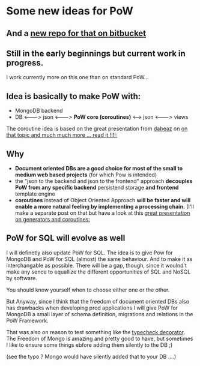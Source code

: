 # Some new ideas for PoW

## And a [new repo for that on bitbucket](https://bitbucket.org/pythononwheels/copow)

## Still in the early beginnings but current work in progress. 
I work currently more on this one than on standard PoW...

## Idea is basically to make PoW with:

* MongoDB backend
* DB <---> json <---> **PoW core (coroutines)** <--> json <---> views

The coroutine idea is based on the great presentation from [dabeaz](http://www.dabeaz.com/) on [on that topic and much much more ... read it !!!!:](http://www.dabeaz.com/coroutines/Coroutines.pdf) 

## Why

* **Document oriented DBs are a good choice for most of
the small to medium web based projects** (for which Pow is intended)
* the "json to the backend and json to the frontend" approach **decouples PoW
from any specific backend** persistend storage **and frontend** template engine
* **coroutines** instead of Object Oriented Approach **will be faster and will enable a more natural feeling by implementing a processing chain.** (I'll make a separate post on that but have a look at this [great presentation on generators and coroutines:](http://www.dabeaz.com/coroutines/Coroutines.pdf) 


## PoW for SQL will evolve as well

I will definetly also update PoW for SQL. The idea is to give Pow for MongoDB and PoW for SQL (almost) the same behaviour. And to make it as interchangable as possible. There will be a gap, though, since it woulnd't make any sence to equallize the different opportunities of SQL and NoSQL by software.

You should know yourself when to choose either one or the other. 

But Anyway, since I think that the freedom of document oriented DBs also has drawbacks when developing prod applications I will give PoW for MongoDB a small layer of schema definition, migrations and relations in the PoW Framework.

That was also on reason to test something like the [typecheck decorator](https://github.com/pythononwheels/icanhastypecheck).
The Freedom of Mongo is amazing and pretty good to have, but sometimes I like to ensure some things ebfore adding them silently to the DB ;)

(see the  typo ? Mongo would have silently added that to your DB ....)




